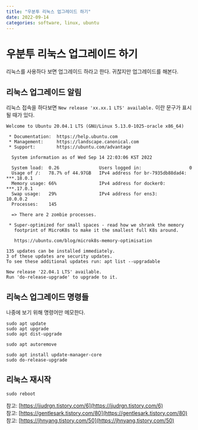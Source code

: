 ```yaml
---
title: "우분투 리눅스 업그레이드 하기"
date: 2022-09-14
categories: software, linux, ubuntu
---
```


# 우분투 리눅스 업그레이드 하기

리눅스를 사용하다 보면 업그레이드 하라고 한다. 귀찮지만 업그레이드를 해본다.

## 리눅스 업그레이드 알림

리눅스 접속을 하다보면 `New release 'xx.xx.1 LTS' available.` 이란 문구가 표시될 때가 있다.

```
Welcome to Ubuntu 20.04.1 LTS (GNU/Linux 5.13.0-1025-oracle x86_64)

 * Documentation:  https://help.ubuntu.com
 * Management:     https://landscape.canonical.com
 * Support:        https://ubuntu.com/advantage

  System information as of Wed Sep 14 22:03:06 KST 2022

  System load:  0.26               Users logged in:                  0
  Usage of /:   78.7% of 44.97GB   IPv4 address for br-7935db88dad4: ***.18.0.1
  Memory usage: 66%                IPv4 address for docker0:         ***.17.0.1
  Swap usage:   29%                IPv4 address for ens3:            10.0.0.2
  Processes:    145

  => There are 2 zombie processes.

 * Super-optimized for small spaces - read how we shrank the memory
   footprint of MicroK8s to make it the smallest full K8s around.

   https://ubuntu.com/blog/microk8s-memory-optimisation

135 updates can be installed immediately.
3 of these updates are security updates.
To see these additional updates run: apt list --upgradable

New release '22.04.1 LTS' available.
Run 'do-release-upgrade' to upgrade to it.

```

## 리눅스 업그레이드 명령들

나중에 보기 위해 명령어만 메모한다.

```
sudo apt update
sudo apt upgrade
sudo apt dist-upgrade

sudo apt autoremove

sudo apt install update-manager-core
sudo do-release-upgrade

```

## 리눅스 재시작
```
sudo reboot
```


참고: [https://jjudrgn.tistory.com/6](https://jjudrgn.tistory.com/6)  
참고: [https://gentlesark.tistory.com/80](https://gentlesark.tistory.com/80)    
참고: [https://jhnyang.tistory.com/50](https://jhnyang.tistory.com/50)  
